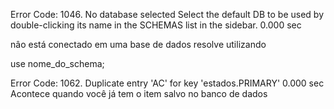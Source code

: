 Error Code: 1046. No database selected Select the default DB to be used by double-clicking its name in the SCHEMAS list in the sidebar.	0.000 sec

nâo está conectado em uma base de dados resolve utilizando 

use nome_do_schema;

Error Code: 1062. Duplicate entry 'AC' for key 'estados.PRIMARY'	0.000 sec
Acontece quando você já tem o item salvo no banco de dados